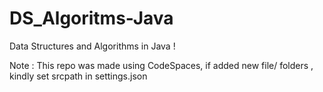 # DS_Algoritms-Java
Data Structures and Algorithms in Java !

Note : This repo was made using CodeSpaces, if added new file/ folders , kindly set srcpath in settings.json
